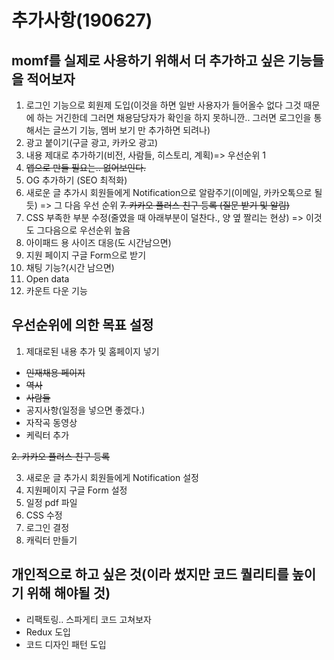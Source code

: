 # 추가사항(190627)

## momf를 실제로 사용하기 위해서 더 추가하고 싶은 기능들을 적어보자

1. 로그인 기능으로 회원제 도입(이것을 하면 일반 사용자가 들어올수 없다 그것 때문에 하는 거긴한데 그러면 채용담당자가 확인을 하지 못하니깐.. 그러면 로그인을 통해서는 글쓰기 기능, 멤버 보기 만 추가하면 되려나)
2. 광고 붙이기(구글 광고, 카카오 광고)
3. 내용 제대로 추가하기(비전, 사람들, 히스토리, 계획)=> 우선순위 1
4. ~~앱으로 만들 필요는.. 없어보인다.~~
5. OG 추가하기 (SEO 최적화)
6. 새로운 글 추가시 회원들에게 Notification으로 알람주기(이메일, 카카오톡으로 될듯) => 그 다음 우선 순위
   ~~7. 카카오 플러스 친구 등록 (질문 받기 및 알림)~~
7. CSS 부족한 부분 수정(줄였을 때 아래부분이 덜찬다., 양 옆 짤리는 현상) => 이것도 그다음으로 우선순위 높음
8. 아이패드 용 사이즈 대응(도 시간남으면)
9. 지원 페이지 구글 Form으로 받기
10. 채팅 기능?(시간 남으면)
11. Open data
12. 카운트 다운 기능

## 우선순위에 의한 목표 설정

1. 제대로된 내용 추가 및 홈페이지 넣기

- ~~인재채용 페이지~~
- ~~역사~~
- ~~사람들~~
- 공지사항(일정을 넣으면 좋겠다.)
- 자작곡 동영상
- 케릭터 추가

~~2. 카카오 플러스 친구 등록~~

3. 새로운 글 추가시 회원들에게 Notification 설정
4. 지원페이지 구글 Form 설정
5. 일정 pdf 파일
6. CSS 수정
7. 로그인 결정
8. 캐릭터 만들기

## 개인적으로 하고 싶은 것(이라 썼지만 코드 퀄리티를 높이기 위해 해야될 것)

- 리팩토링.. 스파게티 코드 고쳐보자
- Redux 도입
- 코드 디자인 패턴 도입

